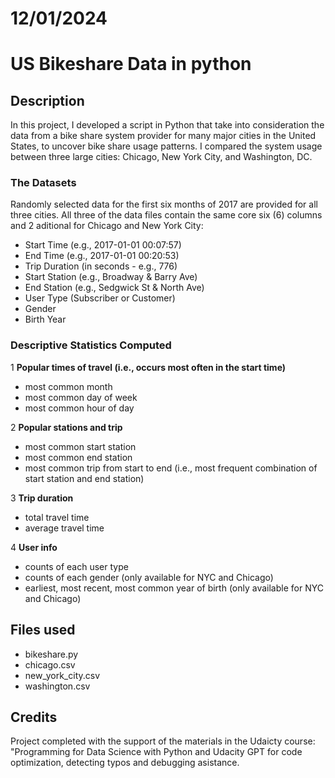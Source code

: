 
# 12/01/2024 

# US Bikeshare Data in python

## Description
In this project, I developed a script in Python that take into consideration the data from a bike share system provider for many major cities in the United States, to uncover bike share usage patterns. I compared the system usage between three large cities: Chicago, New York City, and Washington, DC.

### The Datasets
Randomly selected data for the first six months of 2017 are provided for all three cities. All three of the data files contain the same core six (6) columns and 2 aditional for Chicago and New York City:

- Start Time (e.g., 2017-01-01 00:07:57)
- End Time (e.g., 2017-01-01 00:20:53)
- Trip Duration (in seconds - e.g., 776)
- Start Station (e.g., Broadway & Barry Ave)
- End Station (e.g., Sedgwick St & North Ave)
- User Type (Subscriber or Customer)
- Gender
- Birth Year

### Descriptive Statistics Computed

1 **Popular times of travel (i.e., occurs most often in the start time)**
- most common month
- most common day of week
- most common hour of day

2 **Popular stations and trip**
- most common start station
- most common end station
- most common trip from start to end (i.e., most frequent combination of start station and end station)

3 **Trip duration**
- total travel time
- average travel time

4 **User info**
- counts of each user type
- counts of each gender (only available for NYC and Chicago)
- earliest, most recent, most common year of birth (only available for NYC and Chicago)

## Files used
- bikeshare.py 
- chicago.csv
- new_york_city.csv
- washington.csv

## Credits
Project completed with the support of the materials in the Udaicty course: "Programming for Data Science with Python and Udacity GPT for code optimization, detecting typos and debugging asistance.

